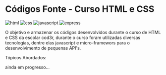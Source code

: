 # Códigos Fonte - Curso HTML e CSS
![html](https://img.shields.io/badge/HTML5-E34F26?style=for-the-badge&logo=html5&logoColor=white)
![css](https://img.shields.io/badge/CSS3-1572B6?style=for-the-badge&logo=css3&logoColor=white)
![javascript](https://img.shields.io/badge/JavaScript-323330?style=for-the-badge&logo=javascript&logoColor=F7DF1E)
![express](https://img.shields.io/badge/Express.js-404D59?style=for-the-badge)

O objetivo e armazenar os códigos desenvolvidos durante o curso de HTML e CSS da escolar cod3r, durante o curso foram utilizadas diversas tecnologias, dentre elas javascript e micro-framewors para o desenvolvimento de pequenas API's.  

Tópicos Abordados:

ainda em progresso...
